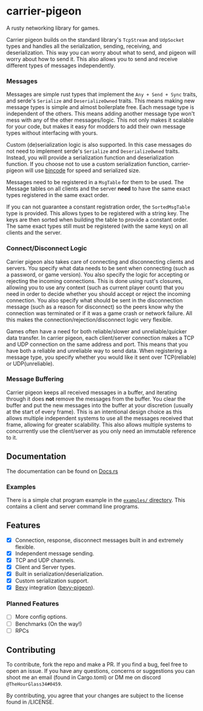 # carrier-pigeon

A rusty networking library for games.

Carrier pigeon builds on the standard library's `TcpStream` and `UdpSocket` types and handles all the serialization, 
sending, receiving, and deserialization. This way you can worry about what to send, and pigeon will worry about how 
to send it. This also allows you to send and receive different types of messages independently.

### Messages

Messages are simple rust types that implement the `Any + Send + Sync` traits, and serde's `Serialize` and `DeserializeOwned` 
traits. This means making new message types is simple and almost boilerplate free. 
Each message type is independent of the others. This means adding another message type won't mess with any of the other 
messages/logic. This not only makes it scalable for your code, but makes it easy for modders to add their own message types 
without interfacing with yours.

Custom (de)serialization logic is also supported. In this case messages do not need to implement serde's 
`Serialize` and `DeserializeOwned` traits. Instead, you will provide a serialization function and deserialization function.
If you choose not to use a custom serialization function, carrier-pigeon will use [bincode](https://docs.rs/bincode/latest/bincode/)
for speed and serialized size.

Messages need to be registered in a `MsgTable` for them to be used. The Message tables on all clients and the server
**need** to have the same exact types registered in the same exact order.

If you can not guarantee a constant registration order, the `SortedMsgTable` type is provided. This allows types to be 
registered with a string key. The keys are then sorted when building the table to provide a constant order. The same 
exact types still must be registered (with the same keys) on all clients and the server.

### Connect/Disconnect Logic
Carrier pigeon also takes care of connecting and disconnecting clients and servers. You specify what data needs to be sent
when connecting (such as a password, or game version). You also specify the logic for accepting or rejecting the 
incoming connections. This is done using rust's closures, allowing you to use any context 
(such as current player count) that you need in order to decide whether you should accept or reject the incoming connection. 
You also specify what should be sent in the disconnection message (such as a reason for disconnect) so the peers know 
why the connection was terminated or if it was a game crash or network failure. All this makes the 
connection/rejection/disconnect logic very flexible.

Games often have a need for both reliable/slower and unreliable/quicker data transfer. In carrier pigeon, each 
client/server connection makes a TCP and UDP connection on the same address and port. This means that you have both a 
reliable and unreliable way to send data. When registering a message type, you specify whether you would like it sent 
over TCP(reliable) or UDP(unreliable).

### Message Buffering
Carrier pigeon keeps all received messages in a buffer, and iterating through it does **not** remove the messages from 
the buffer. You clear the buffer and put the new messages into the buffer at your discretion 
(usually at the start of every frame). This is an intentional design choice as this allows multiple independent systems
to use all the messages received that frame, allowing for greater scalability. This also allows multiple systems to 
concurrently use the client/server as you only need an immutable reference to it.

## Documentation

The documentation can be found on [Docs.rs](https://docs.rs/carrier-pigeon)

### Examples

There is a simple chat program example in the
[`examples/` directory](https://github.com/MitchellMarinoDev/carrier-pigeon/tree/main/examples).
This contains a client and server command line programs.

## Features

 - [x] Connection, response, disconnect messages built in and extremely flexible.
 - [x] Independent message sending.
 - [x] TCP and UDP channels.
 - [x] Client and Server types.
 - [x] Built in serialization/deserialization.
 - [x] Custom serialization support.
- [x] [Bevy](https://bevyengine.org/) integration ([bevy-pigeon](https://github.com/MitchellMarinoDev/bevy-pigeon)).

### Planned Features

- [ ] More config options.
- [ ] Benchmarks (On the way!)
- [ ] RPCs

## Contributing

To contribute, fork the repo and make a PR. If you find a bug, feel free to open an issue. If you have any questions, 
concerns or suggestions you can shoot me an email (found in Cargo.toml) or DM me on discord `@TheHourGlass34#0459`.

By contributing, you agree that your changes are subject to the license found in /LICENSE.
